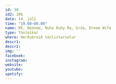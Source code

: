 ```yaml
---
id: 30
id2: 30b
date: 14. júlí
time: "19.00–00.00"
name: KK, Neonme, Nuha Ruby Ra, Gróa, Dream Wife
type: Tónleikar
where: Herðubreið tónlistarsalur
descr1: 
descr2: 
img: ''
facebook: 
instagram:  
website:
youtube: 
spotify:
---
```

